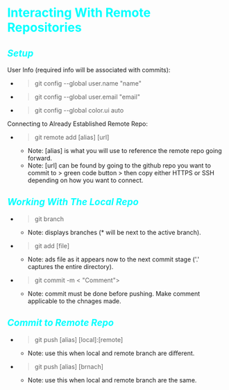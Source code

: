 # <span style="color: cyan;"> **Interacting With Remote Repositories** <span>

## <span style="color: cyan;"> *Setup* <span>
User Info (required info will be associated with commits):
* >git config --global user.name "name" 
* >git config --global user.email "email"
* >git config --global color.ui auto 

Connecting to Already Established Remote Repo:
* >git remote add [alias] [url]
    * Note: [alias] is what you will use to reference the remote repo going forward.
    * Note: [url] can be found by going to the github repo you want to commit to > green code button > then copy either HTTPS or SSH depending on how you want to connect.

## <span style="color: cyan;"> *Working With The Local Repo* <span>
* >git branch 
    * Note: displays branches (* will be next to the active branch).
* >git add [file]
    * Note: ads file as it appears now to the next commit stage ('.' captures the entire directory).
* >git commit -m < "Comment">
    * Note: commit must be done before pushing. Make comment applicable to the chnages made.

## <span style="color: cyan;"> *Commit to Remote Repo* <span>
* >git push [alias] [local]:[remote]
    * Note: use this when local and remote branch are different.
* >git push [alias] [brnach]
    * Note: use this when local and remote branch are the same. 
